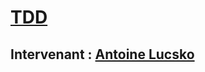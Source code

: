 # [TDD](https://github.com/Antoine07/leaddev01)
## Intervenant : [Antoine Lucsko](https://github.com/Antoine07/)